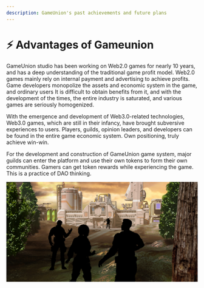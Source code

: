 ```yaml
---
description: GameUnion's past achievements and future plans
---
```


# ⚡ Advantages of Gameunion

GameUnion studio has been working on Web2.0 games for nearly 10 years, and has a deep understanding of the traditional game profit model. Web2.0 games mainly rely on internal payment and advertising to achieve profits. Game developers monopolize the assets and economic system in the game, and ordinary users It is difficult to obtain benefits from it, and with the development of the times, the entire industry is saturated, and various games are seriously homogenized.

With the emergence and development of Web3.0-related technologies, Web3.0 games, which are still in their infancy, have brought subversive experiences to users. Players, guilds, opinion leaders, and developers can be found in the entire game economic system. Own positioning, truly achieve win-win.

For the development and construction of GameUnion game system, major guilds can enter the platform and use their own tokens to form their own communities. Gamers can get token rewards while experiencing the game. This is a practice of DAO thinking.

![](<../IMG/Heros (1).jpg>)
